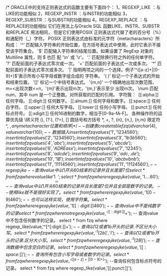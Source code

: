 

/*
ORACLE中的支持正则表达式的函数主要有下面四个：
1，REGEXP_LIKE ：与LIKE的功能相似
2，REGEXP_INSTR ：与INSTR的功能相似
3，REGEXP_SUBSTR ：与SUBSTR的功能相似
4，REGEXP_REPLACE ：与REPLACE的功能相似
它们在用法上与Oracle SQL 函数LIKE、INSTR、SUBSTR 和REPLACE 用法相同，
但是它们使用POSIX 正则表达式代替了老的百分号（%）和通配符（_）字符。
POSIX 正则表达式由标准的元字符（metacharacters）所构成：
'^' 匹配输入字符串的开始位置，在方括号表达式中使用，此时它表示不接受该字符集合。
'$' 匹配输入字符串的结尾位置。如果设置了 RegExp 对象的 Multiline 属性，则 $ 也匹
配 '\n' 或 '\r'。
'.' 匹配除换行符之外的任何单字符。
'?' 匹配前面的子表达式零次或一次。
'+' 匹配前面的子表达式一次或多次。
'*' 匹配前面的子表达式零次或多次。
'|' 指明两项之间的一个选择。例子'^([a-z]+|[0-9]+)$'表示所有小写字母或数字组合成的
字符串。
'( )' 标记一个子表达式的开始和结束位置。
'[]' 标记一个中括号表达式。
'{m,n}' 一个精确地出现次数范围，m=<出现次数<=n，'{m}'表示出现m次，'{m,}'表示至少
出现m次。
\num 匹配 num，其中 num 是一个正整数。对所获取的匹配的引用。
字符簇： 
[[:alpha:]] 任何字母。
[[:digit:]] 任何数字。
[[:alnum:]] 任何字母和数字。
[[:space:]] 任何白字符。
[[:upper:]] 任何大写字母。
[[:lower:]] 任何小写字母。
[[:punct:]] 任何标点符号。
[[:xdigit:]] 任何16进制的数字，相当于[0-9a-fA-F]。
各种操作符的运算优先级
\转义符
(), (?:), (?=), [] 圆括号和方括号
*, +, ?, {n}, {n,}, {n,m} 限定符
^, $, anymetacharacter 位置和顺序
| 
*/
--创建表
create table fzq
(
id varchar(4),
value varchar(10)
);
--数据插入
insert into fzq values
('1','1234560');
insert into fzq values
('2','1234560');
insert into fzq values
('3','1b3b560');
insert into fzq values
('4','abc');
insert into fzq values
('5','abcde');
insert into fzq values
('6','ADREasx');
insert into fzq values
('7','123 45');
insert into fzq values
('8','adc de');
insert into fzq values
('9','adc,.de');
insert into fzq values
('10','1B');
insert into fzq values
('10','abcbvbnb');
insert into fzq values
('11','11114560');
insert into fzq values
('11','11124560');
--regexp_like
--查询value中以1开头60结束的记录并且长度是7位
select * from fzq where value like '1____60';
select * from fzq where regexp_like(value,'1....60');
--查询value中以1开头60结束的记录并且长度是7位并且全部是数字的记录。
--使用like就不是很好实现了。
select * from fzq where regexp_like(value,'1[0-9]{4}60');
-- 也可以这样实现，使用字符集。
select * from fzq where regexp_like(value,'1[[:digit:]]{4}60');
-- 查询value中不是纯数字的记录
select * from fzq where not regexp_like(value,'^[[:digit:]]+$');
-- 查询value中不包含任何数字的记录。
select * from fzq where regexp_like(value,'^[^[:digit:]]+$');
--查询以12或者1b开头的记录.不区分大小写。
select * from fzq where regexp_like(value,'^1[2b]','i');
--查询以12或者1b开头的记录.区分大小写。
select * from fzq where regexp_like(value,'^1[2B]');
-- 查询数据中包含空白的记录。
select * from fzq where regexp_like(value,'[[:space:]]');
--查询所有包含小写字母或者数字的记录。
select * from fzq where regexp_like(value,'^([a-z]+|[0-9]+)$');
--查询任何包含标点符号的记录。
select * from fzq where regexp_like(value,'[[:punct:]]');

